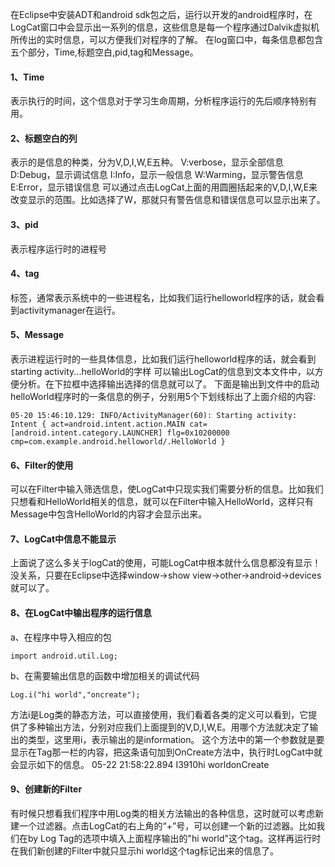 在Eclipse中安装ADT和android sdk包之后，运行以开发的android程序时，在LogCat窗口中会显示出一系列的信息，这些信息是每一个程序通过Dalvik虚拟机所传出的实时信息，可以方便我们对程序的了解。
在log窗口中，每条信息都包含五个部分，Time,标题空白,pid,tag和Message。
#### 1、Time
表示执行的时间，这个信息对于学习生命周期，分析程序运行的先后顺序特别有用。
#### 2、标题空白的列
表示的是信息的种类，分为V,D,I,W,E五种。
V:verbose，显示全部信息
D:Debug，显示调试信息
I:Info，显示一般信息
W:Warming，显示警告信息
E:Error，显示错误信息
可以通过点击LogCat上面的用圆圈括起来的V,D,I,W,E来改变显示的范围。比如选择了W，那就只有警告信息和错误信息可以显示出来了。
#### 3、pid
表示程序运行时的进程号
#### 4、tag
标签，通常表示系统中的一些进程名，比如我们运行helloworld程序的话，就会看到activitymanager在运行。
#### 5、Message
表示进程运行时的一些具体信息，比如我们运行helloworld程序的话，就会看到starting activity...helloWorld的字样
可以输出LogCat的信息到文本文件中，以方便分析。在下拉框中选择输出选择的信息就可以了。
下面是输出到文件中的启动helloWorld程序时的一条信息的例子，分别用5个下划线标出了上面介绍的内容:
```  
05-20 15:46:10.129: INFO/ActivityManager(60): Starting activity: Intent { act=android.intent.action.MAIN cat=[android.intent.category.LAUNCHER] flg=0x10200000 cmp=com.example.android.helloworld/.HelloWorld }
```
#### 6、Filter的使用
可以在Filter中输入筛选信息，使LogCat中只现实我们需要分析的信息。比如我们只想看和HelloWorld相关的信息，就可以在Filter中输入HelloWorld，这样只有Message中包含HelloWorld的内容才会显示出来。
#### 7、LogCat中信息不能显示
上面说了这么多关于logCat的使用，可能LogCat中根本就什么信息都没有显示！没关系，只要在Eclipse中选择window->show view->other->android->devices就可以了。
#### 8、在LogCat中输出程序的运行信息
a、在程序中导入相应的包
```  
import android.util.Log;
```
b、在需要输出信息的函数中增加相关的调试代码
```  
Log.i("hi world","oncreate");
```
方法i是Log类的静态方法，可以直接使用，我们看着各类的定义可以看到，它提供了多种输出方法，分别对应我们上面提到的V,D,I,W,E。用哪个方法就决定了输出的类型，这里用i，表示输出的是information。
这个方法中的第一个参数就是要显示在Tag那一栏的内容，把这条语句加到OnCreate方法中，执行时LogCat中就会显示如下的信息。
05-22 21:58:22.894 I3910hi worldonCreate
#### 9、创建新的Filter
有时候只想看我们程序中用Log类的相关方法输出的各种信息，这时就可以考虑新建一个过滤器。点击LogCat的右上角的“+”号，可以创建一个新的过滤器。比如我们在by Log Tag的选项中填入上面程序输出的"hi world"这个tag。这样再运行时在我们新创建的Filter中就只显示hi world这个tag标记出来的信息了。